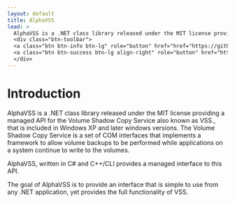 ```yaml
---
layout: default
title: AlphaVSS
lead: >
  AlphaVSS is a .NET class library released under the MIT license providing a managed API for the Volume Shadow Copy Service also known as VSS. The Volume Shadow Copy Service is a set of COM interfaces that implements a framework to allow volume backups to be performed while applications on a system continue to write to the volumes.
  <div class="btn-toolbar">
  <a class="btn btn-info btn-lg" role="button" href="href="https://github.com/alphaleonis/AlphaVSS/releases">Download Now &raquo;</a>
  <a class="btn btn-success btn-lg align-right" role="button" href="https://github.com/alphaleonis/AlphaVSS/">Fork on GitHub &raquo;</a>
  </div>
---
```


# Introduction

AlphaVSS is a .NET class library released under the MIT license providing a managed API for the Volume Shadow Copy Service also known as VSS., that is included in Windows XP and later windows versions. The Volume Shadow Copy Service is a set of COM interfaces that implements a framework to allow volume backups to be performed while applications on a system continue to write to the volumes.

AlphaVSS, written in C# and C++/CLI provides a managed interface to this API.

The goal of AlphaVSS is to provide an interface that is simple to use from any .NET application, yet provides the full functionality of VSS.
